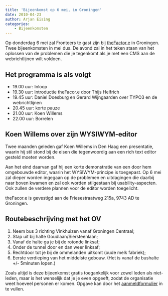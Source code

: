 ```yaml
---
title: 'Bijeenkomst op 6 mei, in Groningen'
date: 2010-04-23
author: Arjan Eising
categories:
    - Bijeenkomsten
---
```


Op donderdag 6 mei zal Fronteers te gast zijn bij [theFactor.e](http://tfe.nl/) in Groningen. Twee bijeenkomsten in mei dus. De avond zal in het teken staan van het oplossen van de problemen die je tegenkomt als je met een CMS aan de webrichtlijnen wilt voldoen.

## Het programma is als volgt

-   19.00 uur: Inloop
-   19.30 uur: Introductie theFacor.e door Thijs Helfrich
-   19.45 uur: Daniel Doesburg en Gerard Wijngaarden over TYPO3 en de webrichtlijnen
-   20.45 uur: korte pauze
-   21.00 uur: Koen Willems
-   22.00 uur: Borrelen

## Koen Willems over zijn WYSIWYM-editor

Twee maanden geleden gaf Koen Willems in Den Haag een presentatie, waarin hij stil stond bij de eisen die tegenwoordig aan een rich text editor gesteld moeten worden.

Aan het eind daarvan gaf hij een korte demonstratie van een door hem omgebouwde editor, waarin het WYSIWYM-principe is toegepast. Op 6 mei zal dieper worden ingegaan op de problemen en uitdagingen die daarbij naar boven kwamen en zal ook worden stilgestaan bij usability-aspecten. Ook zullen de verdere plannen voor de editor worden toegelicht.

theFacor.e is gevestigd aan de Friesestraatweg 215a, 9743 AD te Groningen.

## Routebeschrijving met het OV

1. Neem bus 3 richting Vinkhuizen vanaf Groningen Centraal;
2. Stap uit bij halte Goudlaan/Siersteenlaan;
3. Vanaf de halte ga je bij de rotonde linksaf;
4. Onder de tunnel door en dan weer linksaf;
5. Rechtdoor tot je bij de ommelanden uitkomt (oude melk fabriek);
6. Eerste verdieping van het middelste gebouw. (Het is vanaf de bushalte +/- 5minuten lopen.)

Zoals altijd is deze bijeenkomst gratis toegankelijk voor zowel leden als niet-leden, maar is het wenselijk dat je je even opgeeft, zodat de organisatie weet hoeveel personen er komen. Opgave kan door het [aanmeldformulier](/bijeenkomsten/2010/tfe#formulier-1) in te vullen.
